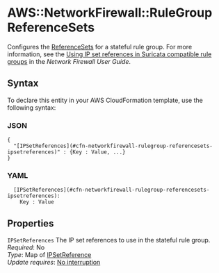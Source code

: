 # AWS::NetworkFirewall::RuleGroup ReferenceSets<a name="aws-properties-networkfirewall-rulegroup-referencesets"></a>

Configures the [ReferenceSets](https://docs.aws.amazon.com/AWSCloudFormation/latest/UserGuide/aws-properties-networkfirewall-rulegroup-rulegroup.html#cfn-networkfirewall-rulegroup-rulegroup-referencesets) for a stateful rule group\. For more information, see the [Using IP set references in Suricata compatible rule groups](https://docs.aws.amazon.com/network-firewall/latest/developerguide/rule-groups-ip-set-references.html) in the *Network Firewall User Guide*\.

## Syntax<a name="aws-properties-networkfirewall-rulegroup-referencesets-syntax"></a>

To declare this entity in your AWS CloudFormation template, use the following syntax:

### JSON<a name="aws-properties-networkfirewall-rulegroup-referencesets-syntax.json"></a>

```
{
  "[IPSetReferences](#cfn-networkfirewall-rulegroup-referencesets-ipsetreferences)" : {Key : Value, ...}
}
```

### YAML<a name="aws-properties-networkfirewall-rulegroup-referencesets-syntax.yaml"></a>

```
  [IPSetReferences](#cfn-networkfirewall-rulegroup-referencesets-ipsetreferences): 
    Key : Value
```

## Properties<a name="aws-properties-networkfirewall-rulegroup-referencesets-properties"></a>

`IPSetReferences`  <a name="cfn-networkfirewall-rulegroup-referencesets-ipsetreferences"></a>
The IP set references to use in the stateful rule group\.  
*Required*: No  
*Type*: Map of [IPSetReference](aws-properties-networkfirewall-rulegroup-ipsetreference.md)  
*Update requires*: [No interruption](https://docs.aws.amazon.com/AWSCloudFormation/latest/UserGuide/using-cfn-updating-stacks-update-behaviors.html#update-no-interrupt)
